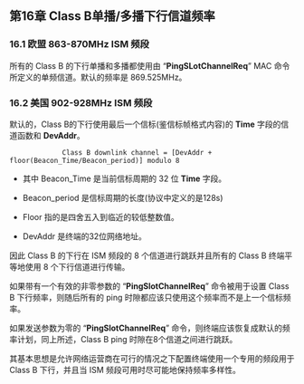 ## 第16章 Class B单播/多播下行信道频率

### <a name="16.1">16.1 欧盟 863-870MHz ISM 频段</a>

所有的 Class B 的下行单播和多播都使用由 “**PingSLotChannelReq**” MAC 命令所定义的单频信道。默认的频率是 869.525MHz。

### <a name="16.2">16.2 美国 902-928MHz ISM 频段</a>

默认的，Class B的下行使用最后一个信标(鉴信标帧格式内容)的 **Time** 字段的信道函数和 **DevAddr**。

                 Class B downlink channel = [DevAddr + floor(Beacon_Time/Beacon_period)] modulo 8

- 其中 Beacon_Time 是当前信标周期的 32 位 **Time** 字段。

- Beacon_period 是信标周期的长度(协议中定义的是128s)

- Floor 指的是四舍五入到临近的较低整数值。

- DevAddr 是终端的32位网络地址。

因此 Class B 的下行在 ISM 频段的 8 个信道进行跳跃并且所有的 Class B 终端平等地使用 8 个下行信道进行传输。

如果带有一个有效的非零参数的 “**PingSlotChannelReq**” 命令被用于设置 Class B 下行频率，则随后所有的 ping 时隙都应该只使用这个频率而不是上一个信标频率。

如果发送参数为零的 “**PingSlotChannelReq**” 命令，则终端应该恢复成默认的频率计划，同上所述，Class B ping 时隙在8个信道之间进行跳跃。

其基本思想是允许网络运营商在可行的情况之下配置终端使用一个专用的频段用于 Class B 下行，并且当 ISM 频段可用时尽可能地保持频率多样性。
